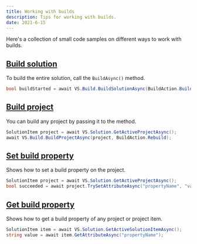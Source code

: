 ```yaml
---
title: Working with builds
description: Tips for working with builds.
date: 2021-6-15
---
```


Here's a collection of small code samples on different ways to work with builds.

## [Build solution](#build-solution)
To build the entire solution, call the `BuildAsync()` method.

```csharp
bool buildStarted = await VS.Build.BuildSolutionAsync(BuildAction.Build);
```

## [Build project](#build-project)
You can build any project by passing it to the method.

```csharp
SolutionItem project = await VS.Solution.GetActiveProjectAsync();
await VS.Build.BuildProjectAsync(project, BuildAction.Rebuild);
```

## [Set build property](#set-build-property)
Shows how to set a build property on the project.

```csharp
SolutionItem project = await VS.Solution.GetActiveProjectAsync();
bool succeeded = await project.TrySetAttributeAsync("propertyName", "value");
```

## [Get build property](#get-build-property)
Shows how to get a build property of any project or project item.

```csharp
SolutionItem item = await VS.Solution.GetActiveSolutionItemAsync();
string value = await item.GetAttributeAsync("propertyName");
```
